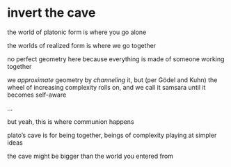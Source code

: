 # invert the cave

the world of platonic form is where you go alone

the worlds of realized form is where we go together

no perfect geometry here because everything is made of someone working together

we *approximate* geometry by *channeling* it, but (per Gödel and Kuhn) the wheel of increasing complexity rolls on, and we call it samsara until it becomes self-aware

...

but yeah, this is where communion happens

plato’s cave is for being together, beings of complexity playing at simpler ideas

the cave might be bigger than the world you entered from
